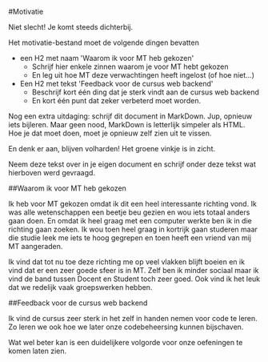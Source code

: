 #Motivatie

Niet slecht! Je komt steeds dichterbij.

Het motivatie-bestand moet de volgende dingen bevatten
- een H2 met naam 'Waarom ik voor MT heb gekozen'
  - Schrijf hier enkele zinnen waarom je voor MT hebt gekozen
  - En leg uit hoe MT deze verwachtingen heeft ingelost (of hoe niet...)
- Een H2 met tekst 'Feedback voor de cursus web backend'
  - Beschrijf kort één ding dat je sterk vindt aan de cursus web backend 
  - En kort één punt dat zeker verbeterd moet worden. 

Nog een extra uitdaging: schrijf dit document in MarkDown. Jup, opnieuw iets bijleren. Maar geen nood, MarkDown is letterlijk simpeler als HTML. Hoe je dat moet doen, moet je opnieuw zelf zien uit te vissen.

En denk er aan, blijven volharden! Het groene vinkje is in zicht.

Neem deze tekst over in je eigen document en schrijf onder deze tekst wat hierboven werd gevraagd.

##Waarom ik voor MT heb gekozen

Ik heb voor MT gekozen omdat ik dit een heel interessante richting vond. Ik was alle wetenschappen een beetje beu gezien en wou iets totaal anders gaan doen. En omdat ik heel graag met een computer werkte ben ik in die richting gaan zoeken. Ik wou toen heel graag in kortrijk gaan studeren maar die studie leek me iets te hoog gegrepen en toen heeft een vriend van mij MT aangeraden.

Ik vind dat tot nu toe deze richting me op veel vlakken blijft boeien en ik vind dat er een zeer goede sfeer is in MT. Zelf ben ik minder sociaal maar ik vind de band tussen Docent en Student toch zeer goed. Ook vind ik het leuk dat we redelijk vaak groepswerken hebben.

##Feedback voor de cursus web backend

Ik vind de cursus zeer sterk in het zelf in handen nemen voor code te leren. Zo leren we ook hoe we later onze codebeheersing kunnen bijschaven.

Wat wel beter kan is een duidelijkere volgorde voor onze oefeningen te komen laten zien.
